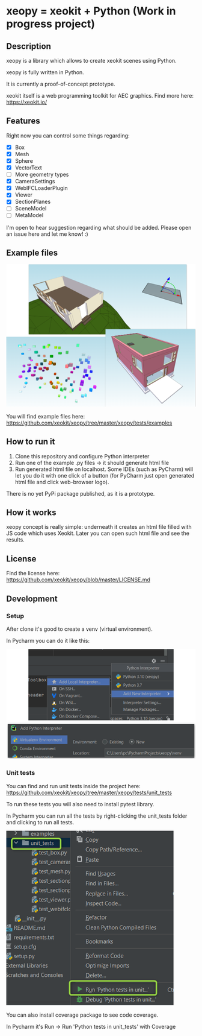 # xeopy = xeokit + Python (Work in progress project)

## Description

xeopy is a library which allows to create xeokit scenes using Python.

xeopy is fully written in Python.

It is currently a proof-of-concept prototype.

xeokit itself is a web programming toolkit for AEC graphics. Find more here: https://xeokit.io/

## Features

Right now you can control some things regarding:
- [x] Box
- [x] Mesh
- [x] Sphere
- [x] VectorText
- [ ] More geometry types
- [x] CameraSettings
- [x] WebIFCLoaderPlugin
- [x] Viewer
- [x] SectionPlanes
- [ ] SceneModel
- [ ] MetaModel

I'm open to hear suggestion regarding what should be added. Please open an issue here and let me know! :)

## Example files

![Examples](imgs/examples_image.png)

You will find example files here: https://github.com/xeokit/xeopy/tree/master/xeopy/tests/examples

## How to run it

1. Clone this repository and configure Python interpreter
2. Run one of the example .py files -> it should generate html file
3. Run generated html file on localhost. Some IDEs (such as PyCharm) will let you do it with one click of a button (for PyCharm just open generated html file and click web-browser logo).

There is no yet PyPi package published, as it is a prototype.

## How it works

xeopy concept is really simple: underneath it creates an html file filled with JS code which uses Xeokit. Later you can open such html file and see the results.

## License

Find the license here: https://github.com/xeokit/xeopy/blob/master/LICENSE.md

## Development

### Setup

After clone it's good to create a venv (virtual environment).

In Pycharm you can do it like this:

![Venv_pycharm](imgs/venv_pycharm.png)

### Unit tests

You can find and run unit tests inside the project here: https://github.com/xeokit/xeopy/tree/master/xeopy/tests/unit_tests

To run these tests you will also need to install pytest library.

In Pycharm you can run all the tests by right-clicking the unit_tests folder and clicking to run all tests.

![Unittest_pycharm](imgs/unittest_pycharm.png)

You can also install coverage package to see code coverage.

In Pycharm it's Run -> Run 'Python tests in unit_tests' with Coverage
